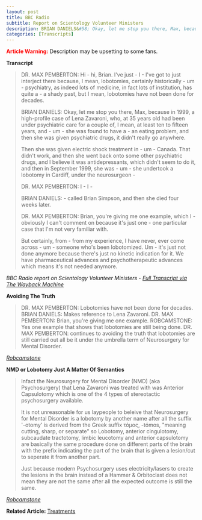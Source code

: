 ```yaml
---
layout: post
title: BBC Radio
subtitle: Report on Scientology Volunteer Ministers
description: BRIAN DANIELS&#58; Okay, let me stop you there, Max, because in 1999, a high-profile case of Lena Zavaroni, who, at 35 years old had been under psychiatric care for a couple of, I mean, at least ten to fifteen years, and - um - she was found to have a - an eating problem, and then she was given psychiatric drugs, it didn't really go anywhere.
categories: [Transcripts]
---
```


<span><font Color="RED"><strong>Article Warning:</strong></font></span> Description may be upsetting to some fans.

**Transcript**
> DR. MAX PEMBERTON: Hi - hi, Brian. I've just - I - I've got to just
interject there because, I mean, lobotomies, certainly historically -
um - psychiatry, as indeed lots of medicine, in fact lots of
institution, has quite a - a shady past, but I mean, lobotomies have
not been done for decades.
>
> BRIAN DANIELS: Okay, let me stop you there, Max, because in 1999, a
high-profile case of Lena Zavaroni, who, at 35 years old had been under
psychiatric care for a couple of, I mean, at least ten to fifteen
years, and - um - she was found to have a - an eating problem, and then
she was given psychiatric drugs, it didn't really go anywhere.
>
> Then she was given electric shock treatment in - um - Canada. That
didn't work, and then she went back onto some other psychiatric drugs,
and I believe it was antidepressants, which didn't seem to do it, and
then in September 1999, she was - um - she undertook a lobotomy in
Cardiff, under the neurosurgeon -
>
> DR. MAX PEMBERTON: I - I -
>
> BRIAN DANIELS: - called Brian Simpson, and then she died four weeks
later.
>
> DR. MAX PEMBERTON: Brian, you're giving me one example, which I -
obviously I can't comment on because it's just one - one particular
case that I'm not very familiar with.
>
> But certainly, from - from my experience, I have never, ever come
across - um - someone who's been lobotomized. Um - it's just not done
anymore because there's just no kinetic indication for it. We have
pharmaceutical advances and psychotherapeutic advances which means it's
not needed anymore.

<cite>BBC Radio report on Scientology Volunteer Ministers - [Full Transcript via The Wayback Machine](https://web.archive.org/web/20181002180617/http://www.newsfrombree.co.uk/stolgy_25.htm)</cite>

**Avoiding The Truth**
> DR. MAX PEMBERTON: Lobotomies have not been done for decades. BRIAN DANIELS: Makes reference to Lena Zavaroni.
> DR. MAX PEMBERTON: Brian, you're giving me one example. ROBCAMSTONE: Yes one example that shows that lobotomies are still being done.
> DR. MAX PEMBERTON: continues to avoiding the truth that lobotomies are still carried out all be it under the umbrella term of Neurosurgery for Mental Disorder.

<cite>[Robcamstone](https://www.facebook.com/fanzoflenazavaroni)</cite>

**NMD or Lobotomy Just A Matter Of Semantics**
>Infact the Neurosurgery for Mental Disorder (NMD) (aka Psychosurgery) that Lena Zavaroni was treated with was Anterior Capsulotomy which is one of the 4 types of stereotactic psychosurgery available.
>
>It is not unreasonable for us laypeople to beleive that Neurosurgery for Mental Disorder is a lobotomy by another name after all the suffix '-otomy' is derived from the Greek suffix τόμος, -tómos, "meaning cutting, sharp, or separate" so Lobotomy, anterior cingulotomy, subcaudate tractotomy, limbic leucotomy and anterior capsulotomy are basically the same procedure done on different parts of the brain with the prefix indicating the part of the brain that is given a lesion/cut to seperate it from another part.
>
>Just because modern Psychosurgery uses electricity/lasers to create the lesions in the brain instead of a Hammer & Orbitoclast does not mean they are not the same after all the expected outcome is still the same.

<cite>[Robcamstone](https://www.facebook.com/fanzoflenazavaroni)</cite>

**Related Article:** <span class="post-categories">[Treatments](https://fanzoflenazavaroni.github.io/biography/lena-zavaroni#treatments)</span>
